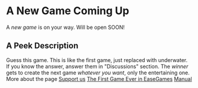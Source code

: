 # A New Game Coming Up
A <i>new game</i> is on your way. Will be open SOON!
<h2>A Peek Description</h2>
Guess this game. This is like the first game, just replaced with underwater.
<br>If you know the answer, answer them in "Discussions" section. The <i>winner</i> gets to create the next game <i>whatever you want</i>, only the entertaining one.
More about the page
<a href="scratch.mit.edu/users/EaseGames">Support us</a>
<a href="scratch.mit.edu/projects/1165470989">The First Game Ever in EaseGames</a>
<a href="github.com/EaseGames-in Scratch/EaseGames-in Scratch">Manual</a>
